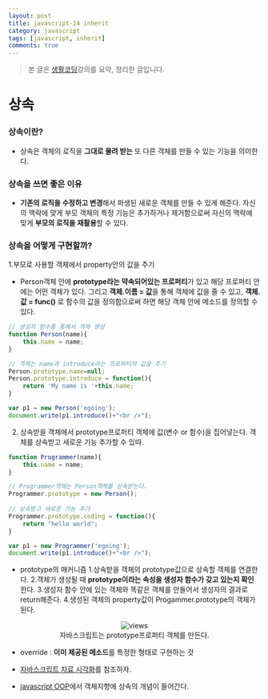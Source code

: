 ```yaml
---
layout: post
title: javascript-14 inherit
category: javascript
tags: [javascript, inherit]
comments: true
---
```


> 본 글은 [생활코딩](https://opentutorials.org/course/743/6572)강의를 요약, 정리한 글입니다.  

# 상속

### 상속이란?

- 상속은 객체의 로직을 **그대로 물려 받는** 또 다른 객체를 만들 수 있는 기능을 의미한다.

### 상속을 쓰면 좋은 이유

-  **기존의 로직을 수정하고 변경**해서 파생된 새로운 객체를 만들 수 있게 해준다. 자신의 맥락에 맞게 부모 객체의 특정 기능은 추가하거나 제거함으로써 자신의 맥락에 맞게 **부모의 로직을 재활용**할 수 있다.

### 상속을 어떻게 구현할까?

1.부모로 사용할 객체에서 property안의 값을 주기

- Person객체 안에 **prototype라는 약속되어있는 프로퍼티**가 있고 해당 프로퍼티 안에는 어떤 객체가 있다. 그리고 **객체.이름 = 값**을 통해 객체에 값을 줄 수 있고, **객체.값 = func()** 로 함수의 값을 정의함으로써 하면 해당 객체 안에 메소드를 정의할 수 있다.

```javascript
// 생성자 함수를 통해서 객체 생성
function Person(name){
    this.name = name;
}

// 객체는 name과 introduce라는 프로퍼티의 값을 주기
Person.prototype.name=null;
Person.prototype.introduce = function(){
    return 'My name is '+this.name; 
}

var p1 = new Person('egoing');
document.write(p1.introduce()+"<br />");
```

2. 상속받을 객체에서 prototype프로퍼티 객체에 값(변수 or 함수)을 집어넣는다. 객체를 상속받고 새로운 기능 추가할 수 있따.


```javascript
function Programmer(name){
    this.name = name;
}

// Programmer객체는 Person객체를 상속받는다.
Programmer.prototype = new Person();
 
// 상속받고 새로운 기능 추가
Programmer.prototype.coding = function(){
    return "hello world";
}

var p1 = new Programmer('egoing');
document.write(p1.introduce()+"<br />");
```

- prototype의 매커니즘
1.상속받을 객체의 prototype값으로 상속할 객체를 연결한다.
2.객체가 생성될 때 **prototype이라는 속성을 생성자 함수가 갖고 있는지 확인**한다.
3.생성자 함수 안에 있는 객체와 똑같은 객체를 만들어서 생성자의 결과로 return해준다.
4.생성된 객체의 property값이 Progammer.prototype의 객체가 된다.

<center>
<figure>
<img src="https://i.imgur.com/vg4Ybuo.png" alt="views">
<figcaption>자바스크립트는 prototype프로퍼티 객체를 만든다.</figcaption>
</figure>
</center>



- override : **이미 제공된 메소드**를 특정한 형태로 구현하는 것

- [자바스크립트 자료 시각화](http://pythontutor.com/visualize.html#mode=display)를 참조하자.
- [javascript OOP]()에서 객체지향에 상속의 개념이 들어간다.